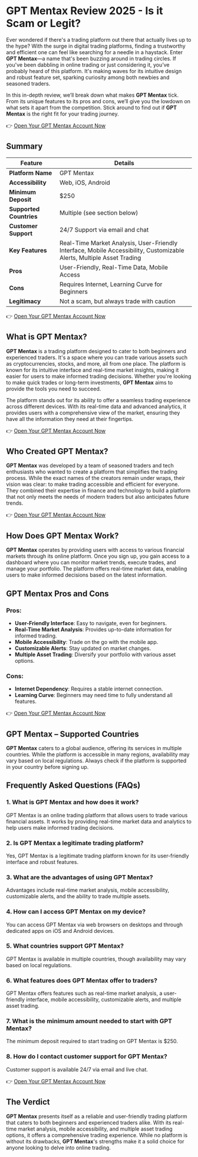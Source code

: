 # GPT Mentax Review 2025 - Is it Scam or Legit?

Ever wondered if there's a trading platform out there that actually lives up to the hype? With the surge in digital trading platforms, finding a trustworthy and efficient one can feel like searching for a needle in a haystack. Enter **GPT Mentax**—a name that's been buzzing around in trading circles. If you've been dabbling in online trading or just considering it, you’ve probably heard of this platform. It's making waves for its intuitive design and robust feature set, sparking curiosity among both newbies and seasoned traders.

In this in-depth review, we’ll break down what makes **GPT Mentax** tick. From its unique features to its pros and cons, we’ll give you the lowdown on what sets it apart from the competition. Stick around to find out if **GPT Mentax** is the right fit for your trading journey.

👉 [Open Your GPT Mentax Account Now](https://tracking.affiltrack5681.com/aff_c?offer_id=167029&aff_id=9535&source=github)

## Summary

| Feature           | Details |
|------------------|---------|
| **Platform Name** | GPT Mentax |
| **Accessibility** | Web, iOS, Android |
| **Minimum Deposit** | $250 |
| **Supported Countries** | Multiple (see section below) |
| **Customer Support** | 24/7 Support via email and chat |
| **Key Features** | Real-Time Market Analysis, User-Friendly Interface, Mobile Accessibility, Customizable Alerts, Multiple Asset Trading |
| **Pros** | User-Friendly, Real-Time Data, Mobile Access |
| **Cons** | Requires Internet, Learning Curve for Beginners |
| **Legitimacy** | Not a scam, but always trade with caution |

👉 [Open Your GPT Mentax Account Now](https://tracking.affiltrack5681.com/aff_c?offer_id=167029&aff_id=9535&source=github)

## What is GPT Mentax?

**GPT Mentax** is a trading platform designed to cater to both beginners and experienced traders. It's a space where you can trade various assets such as cryptocurrencies, stocks, and more, all from one place. The platform is known for its intuitive interface and real-time market insights, making it easier for users to make informed trading decisions. Whether you're looking to make quick trades or long-term investments, **GPT Mentax** aims to provide the tools you need to succeed.

The platform stands out for its ability to offer a seamless trading experience across different devices. With its real-time data and advanced analytics, it provides users with a comprehensive view of the market, ensuring they have all the information they need at their fingertips.

👉 [Open Your GPT Mentax Account Now](https://tracking.affiltrack5681.com/aff_c?offer_id=167029&aff_id=9535&source=github)

## Who Created GPT Mentax?

**GPT Mentax** was developed by a team of seasoned traders and tech enthusiasts who wanted to create a platform that simplifies the trading process. While the exact names of the creators remain under wraps, their vision was clear: to make trading accessible and efficient for everyone. They combined their expertise in finance and technology to build a platform that not only meets the needs of modern traders but also anticipates future trends.

👉 [Open Your GPT Mentax Account Now](https://tracking.affiltrack5681.com/aff_c?offer_id=167029&aff_id=9535&source=github)

## How Does GPT Mentax Work?

**GPT Mentax** operates by providing users with access to various financial markets through its online platform. Once you sign up, you gain access to a dashboard where you can monitor market trends, execute trades, and manage your portfolio. The platform offers real-time market data, enabling users to make informed decisions based on the latest information.

## GPT Mentax Pros and Cons

### Pros:
- **User-Friendly Interface**: Easy to navigate, even for beginners.
- **Real-Time Market Analysis**: Provides up-to-date information for informed trading.
- **Mobile Accessibility**: Trade on the go with the mobile app.
- **Customizable Alerts**: Stay updated on market changes.
- **Multiple Asset Trading**: Diversify your portfolio with various asset options.

### Cons:
- **Internet Dependency**: Requires a stable internet connection.
- **Learning Curve**: Beginners may need time to fully understand all features.

👉 [Open Your GPT Mentax Account Now](https://tracking.affiltrack5681.com/aff_c?offer_id=167029&aff_id=9535&source=github)

## GPT Mentax – Supported Countries

**GPT Mentax** caters to a global audience, offering its services in multiple countries. While the platform is accessible in many regions, availability may vary based on local regulations. Always check if the platform is supported in your country before signing up.

## Frequently Asked Questions (FAQs)

### 1. What is GPT Mentax and how does it work?
GPT Mentax is an online trading platform that allows users to trade various financial assets. It works by providing real-time market data and analytics to help users make informed trading decisions.

### 2. Is GPT Mentax a legitimate trading platform?
Yes, GPT Mentax is a legitimate trading platform known for its user-friendly interface and robust features.

### 3. What are the advantages of using GPT Mentax?
Advantages include real-time market analysis, mobile accessibility, customizable alerts, and the ability to trade multiple assets.

### 4. How can I access GPT Mentax on my device?
You can access GPT Mentax via web browsers on desktops and through dedicated apps on iOS and Android devices.

### 5. What countries support GPT Mentax?
GPT Mentax is available in multiple countries, though availability may vary based on local regulations.

### 6. What features does GPT Mentax offer to traders?
GPT Mentax offers features such as real-time market analysis, a user-friendly interface, mobile accessibility, customizable alerts, and multiple asset trading.

### 7. What is the minimum amount needed to start with GPT Mentax?
The minimum deposit required to start trading on GPT Mentax is $250.

### 8. How do I contact customer support for GPT Mentax?
Customer support is available 24/7 via email and live chat.

👉 [Open Your GPT Mentax Account Now](https://tracking.affiltrack5681.com/aff_c?offer_id=167029&aff_id=9535&source=github)

## The Verdict

**GPT Mentax** presents itself as a reliable and user-friendly trading platform that caters to both beginners and experienced traders alike. With its real-time market analysis, mobile accessibility, and multiple asset trading options, it offers a comprehensive trading experience. While no platform is without its drawbacks, **GPT Mentax**'s strengths make it a solid choice for anyone looking to delve into online trading.

